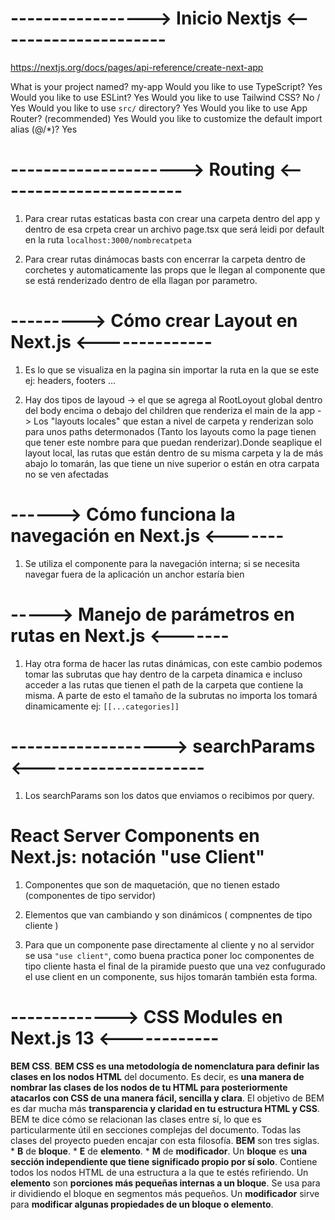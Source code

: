 # -----------------> Inicio Nextjs <---------------------
https://nextjs.org/docs/pages/api-reference/create-next-app

What is your project named?  my-app
Would you like to use TypeScript? Yes
Would you like to use ESLint?  Yes
Would you like to use Tailwind CSS?  No / Yes
Would you like to use `src/` directory?  Yes
Would you like to use App Router? (recommended)  Yes
Would you like to customize the default import alias (@/*)?  Yes

# ---------------------> Routing <-----------------------
1. Para crear rutas estaticas basta con crear una carpeta dentro del app y dentro de esa crpeta crear un archivo page.tsx que será leidi por default en la ruta 
`localhost:3000/nombrecatpeta`

2. Para crear rutas dinámocas basts con encerrar la carpeta dentro de corchetes y automaticamente las props que le llegan al componente que se está renderizado dentro de ella llagan por parametro.

# ---------> Cómo crear Layout en Next.js <--------------
1. Es lo que se visualiza en la pagina sin importar la ruta en la que se este ej: headers, footers ...

2. Hay dos tipos de layoud -> el que se agrega al RootLoyout global dentro del body encima o debajo del children que renderiza el main de la app -> Los "layouts locales" que estan a nivel de carpeta y renderizan solo para unos paths determonados (Tanto los layouts como la page tienen que tener este nombre para que puedan renderizar).Donde seaplique el layout local, las rutas que están dentro de su misma carpeta y la de más abajo lo tomarán, las que tiene un nive superior o están en otra carpata no se ven afectadas

# ------> Cómo funciona la navegación en Next.js <-------

1. Se utiliza el componente <Link href="/aas"> para la navegación interna; si se necesita navegar fuera de la aplicación un anchor estaría bien

# -----> Manejo de parámetros en rutas en Next.js <-------

1. Hay otra forma de hacer las rutas dinámicas, con este cambio podemos tomar las subrutas que hay dentro de la carpeta dinamica e incluso acceder a las rutas que tienen el path de la carpeta que contiene la misma. A parte de esto el tamaño de la subrutas no importa los tomará dinamicamente
 ej: `[[...categories]]`

# -------------------> searchParams <---------------------

1. Los searchParams son los datos que enviamos o recibimos por query.

# React Server Components en Next.js: notación "use Client"

1. Componentes que son de maquetación, que no tienen estado (componentes de tipo servidor)

2. Elementos que van cambiando y son dinámicos ( compnentes de tipo cliente )

3. Para que un componente pase directamente al cliente y no al servidor se usa 
`"use client"`, como buena practica poner loc componentes de tipo cliente hasta el final de la piramide puesto que una vez confugurado el use client en un componente, sus hijos tomarán también esta forma.

# -------------> CSS Modules en Next.js 13 <------------
**BEM CSS**. **BEM CSS es una metodología de nomenclatura para definir las clases en los nodos HTML** del documento. Es decir, es **una manera de nombrar las clases de los nodos de tu HTML para posteriormente atacarlos con CSS de una manera fácil, sencilla y clara**. El objetivo de BEM es dar mucha más **transparencia y claridad en tu estructura HTML y CSS**. BEM te dice cómo se relacionan las clases entre sí, lo que es particularmente útil en secciones complejas del documento. Todas las clases del proyecto pueden encajar con esta filosofía. **BEM** son tres siglas. * **B** de **bloque**. * **E** de **elemento**. * **M** de **modificador**. Un **bloque** es **una sección independiente que tiene significado propio por sí solo**. Contiene todos los nodos HTML de una estructura a la que te estés refiriendo. Un **elemento** son **porciones más pequeñas internas a un bloque**. Se usa para ir dividiendo el bloque en segmentos más pequeños. Un **modificador** sirve para **modificar algunas propiedades de un bloque o elemento**.

